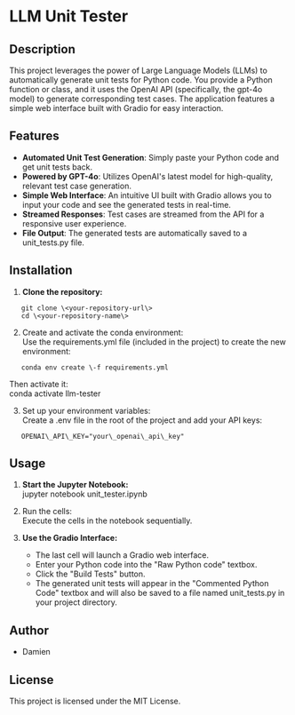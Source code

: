 # **LLM Unit Tester**

## **Description**

This project leverages the power of Large Language Models (LLMs) to automatically generate unit tests for Python code. You provide a Python function or class, and it uses the OpenAI API (specifically, the gpt-4o model) to generate corresponding test cases. The application features a simple web interface built with Gradio for easy interaction.

## **Features**

* **Automated Unit Test Generation**: Simply paste your Python code and get unit tests back.  
* **Powered by GPT-4o**: Utilizes OpenAI's latest model for high-quality, relevant test case generation.  
* **Simple Web Interface**: An intuitive UI built with Gradio allows you to input your code and see the generated tests in real-time.  
* **Streamed Responses**: Test cases are streamed from the API for a responsive user experience.  
* **File Output**: The generated tests are automatically saved to a unit\_tests.py file.

## **Installation**

1. **Clone the repository:**  

```
   git clone \<your-repository-url\>  
   cd \<your-repository-name\>
```

2. Create and activate the conda environment:  
   Use the requirements.yml file (included in the project) to create the new environment:  

```
   conda env create \-f requirements.yml
```

   Then activate it:  
   conda activate llm-tester

3. Set up your environment variables:  
   Create a .env file in the root of the project and add your API keys:  

```
   OPENAI\_API\_KEY="your\_openai\_api\_key"
```

## **Usage**

1. **Start the Jupyter Notebook:**  
   jupyter notebook unit\_tester.ipynb

2. Run the cells:  
   Execute the cells in the notebook sequentially.  
3. **Use the Gradio Interface:**  
   * The last cell will launch a Gradio web interface.  
   * Enter your Python code into the "Raw Python code" textbox.  
   * Click the "Build Tests" button.  
   * The generated unit tests will appear in the "Commented Python Code" textbox and will also be saved to a file named unit\_tests.py in your project directory.

## **Author**

* Damien

## **License**

This project is licensed under the MIT License.